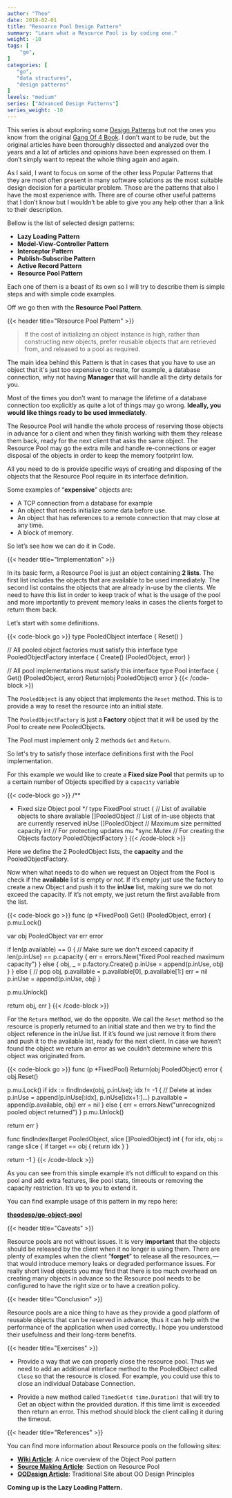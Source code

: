 ```yaml
---
author: "Theo"
date: 2018-02-01
title: "Resource Pool Design Pattern"
summary: "Learn what a Resource Pool is by coding one."
weight: -10
tags: [
    "go",
]
categories: [
   "go",
   "data structures",
   "design patterns"
]
levels: "medium"
series: ["Advanced Design Patterns"]
series_weight: -10
---
```


This series is about exploring some [Design Patterns](https://en.wikipedia.org/wiki/Software_design_pattern) but not 
the ones you know from the original [Gang Of 4 Book](https://en.wikipedia.org/wiki/Design_Patterns). 
I don’t want to be rude, but the original articles have been thoroughly dissected and analyzed over the years and a 
lot of articles and opinions have been expressed on them. I don’t simply want to repeat the whole thing again and again.

As I said, I want to focus on some of the other less Popular Patterns that they are most often present in many software 
solutions as the most suitable design decision for a particular problem. Those are the patterns that also I have 
the most experience with. There are of course other useful patterns that I don’t know but I wouldn’t be able to give 
you any help other than a link to their description.

Bellow is the list of selected design patterns:

* **Lazy Loading Pattern**
* **Model-View-Controller Pattern**
* **Interceptor Pattern**
* **Publish-Subscribe Pattern**
* **Active Record Pattern**
* **Resource Pool Pattern**

Each one of them is a beast of its own so I will try to describe them is simple steps and with simple code examples.

Off we go then with the **Resource Pool Pattern**.

{{< header title="Resource Pool Pattern" >}}

>If the cost of initializing an object instance is high, rather than constructing new objects, prefer reusable objects that are retrieved from, and released to a pool as required.

The main idea behind this Pattern is that in cases that you have to use an object that it's just too expensive to create, for example, a database connection, why not having **Manager** that will handle all the dirty details for you.

Most of the times you don’t want to manage the lifetime of a database connection too explicitly as quite a lot of things may go wrong. **Ideally, you would like things ready to be used immediately**.

The Resource Pool will handle the whole process of reserving those objects in advance for a client and when they finish working with them they release them back, ready for the next client that asks the same object. The Resource Pool may go the extra mile and handle re-connections or eager disposal of the objects in order to keep the memory footprint low.

All you need to do is provide specific ways of creating and disposing of the objects that the Resource Pool require in its interface definition.

Some examples of “**expensive**” objects are:

* A TCP connection from a database for example
* An object that needs initialize some data before use.
* An object that has references to a remote connection that may close at any time.
* A block of memory.

So let’s see how we can do it in Code.

{{< header title="Implementation" >}}

In its basic form, a Resource Pool is just an object containing **2 lists**. The first list includes the objects that are available to be used immediately. The second list contains the objects that are already in-use by the clients. We need to have this list in order to keep track of what is the usage of the pool and more importantly to prevent memory leaks in cases the clients forget to return them back.

Let’s start with some definitions.

{{< code-block go >}}
type PooledObject interface {
   Reset()
}

// All pooled object factories must satisfy this interface
type PooledObjectFactory interface {
   Create() (PooledObject, error)
}

// All pool implementations must satisfy this interface
type Pool interface {
   Get() (PooledObject, error)
   Return(obj PooledObject) error
}
{{< /code-block >}}

The `PooledObject` is any object that implements the `Reset` method. This is to provide a way to reset the resource into an initial state.

The `PooledObjectFactory` is just a **Factory** object that it will be used by the Pool to create new PooledObjects.

The Pool must implement only 2 methods `Get` and `Return`.

So let's try to satisfy those interface definitions first with the Pool implementation.

For this example we would like to create a **Fixed size Pool** that permits up to a certain number of Objects specified by a `capacity` variable

{{< code-block go >}}
/**
 * Fixed size Object pool
 */
type FixedPool struct {
   // List of available objects to share
   available []PooledObject
   // List of in-use objects that are currently reserved
   inUse []PooledObject
   // Maximum size permitted
   capacity int
   // For protecting updates
   mu *sync.Mutex
   // For creating the Objects
   factory PooledObjectFactory
}
{{< /code-block >}}

Here we define the 2 PooledObject lists, the **capacity** and the PooledObjectFactory.

Now when what needs to do when we request an Object from the Pool is check if the **available** list is empty or not. If it’s empty just use the factory to create a new Object and push it to the **inUse** list, making sure we do not exceed the capacity. If it’s not empty, we just return the first available from the list.

{{< code-block go >}}
func (p *FixedPool) Get() (PooledObject, error) {
   p.mu.Lock()

   var obj PooledObject
   var err error

   if len(p.available) == 0 {
      // Make sure we don't exceed capacity
      if len(p.inUse) == p.capacity {
         err = errors.New("fixed Pool reached maximum capacity")
      } else {
         obj, _ = p.factory.Create()
         p.inUse = append(p.inUse, obj)
      }
   } else {
      // pop
      obj, p.available = p.available[0], p.available[1:]
      err = nil
      p.inUse = append(p.inUse, obj)
   }

   p.mu.Unlock()

   return obj, err
}
{{< /code-block >}}

For the `Return` method, we do the opposite. We call the `Reset` method so the resource is properly returned to an initial state and then we try to find the object reference in the inUse list. If it’s found we just remove it from there and push it to the available list, ready for the next client. In case we haven’t found the object we return an error as we couldn’t determine where this object was originated from.

{{< code-block go >}}
func (p *FixedPool) Return(obj PooledObject) error {
   obj.Reset()

   p.mu.Lock()
   if idx := findIndex(obj, p.inUse); idx != -1 {
      // Delete at index
      p.inUse = append(p.inUse[:idx], p.inUse[idx+1:]...)
      p.available = append(p.available, obj)
      err = nil
   } else {
      err = errors.New("unrecognized pooled object returned")
   }
   p.mu.Unlock()

   return err
}

func findIndex(target PooledObject, slice []PooledObject) int {
   for idx, obj := range slice {
      if target == obj {
         return idx
      }
   }

   return -1
}
{{< /code-block >}}

As you can see from this simple example it’s not difficult to expand on this pool and add extra features, 
like pool stats, timeouts or removing the capacity restriction. It’s up to you to extend it.

You can find example usage of this pattern in my repo here:

[**theodesp/go-object-pool**](https://github.com/theodesp/go-object-pool)

	
{{< header title="Caveats" >}}

Resource pools are not without issues. It is very **important** that the objects should be released by the client when 
it no longer is using them. There are plenty of examples when the client ”**forget**” to release all the resources, — 
that would introduce memory leaks or degraded performance issues. For really short lived objects you may find that there 
is too much overhead on creating many objects in advance so the Resource pool needs to be configured to have the right 
size or to have a creation policy.

{{< header title="Conclusion" >}}

Resource pools are a nice thing to have as they provide a good platform of reusable objects that can be reserved in 
advance, thus it can help with the performance of the application when used correctly. 
I hope you understood their usefulness and their long-term benefits.

{{< header title="Exercises" >}}

* Provide a way that we can properly close the resource pool. Thus we need to add an additional interface method to the 
PooledObject called `Close` so that the resource is closed. For example, you could use this to close an individual Database Connection.

* Provide a new method called `TimedGet(d time.Duration)` that will try to Get an object within the provided duration.
If this time limit is exceeded then return an error. This method should block the client calling it during the timeout.

{{< header title="References" >}}

You can find more information about Resource pools on the following sites:

* [**Wiki Article**](https://en.wikipedia.org/wiki/Object_pool_pattern): A nice overview of the Object Pool pattern
* [**Source Making Article**](https://sourcemaking.com/design_patterns/object_pool): Section on Resource Pool
* [**OODesign Article**](http://www.oodesign.com/object-pool-pattern.html): Traditional Site about OO Design Principles

**Coming up is the Lazy Loading Pattern.**
